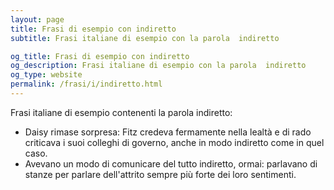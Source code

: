 ```yaml
---
layout: page
title: Frasi di esempio con indiretto 
subtitle: Frasi italiane di esempio con la parola  indiretto

og_title: Frasi di esempio con indiretto 
og_description: Frasi italiane di esempio con la parola  indiretto
og_type: website
permalink: /frasi/i/indiretto.html
---
```


Frasi italiane di esempio contenenti la parola indiretto:


- Daisy rimase sorpresa: Fitz credeva fermamente nella lealtà e di rado criticava i suoi colleghi di governo, anche in modo indiretto come in quel caso.
- Avevano un modo di comunicare del tutto indiretto, ormai: parlavano di stanze per parlare dell'attrito sempre più forte dei loro sentimenti.
